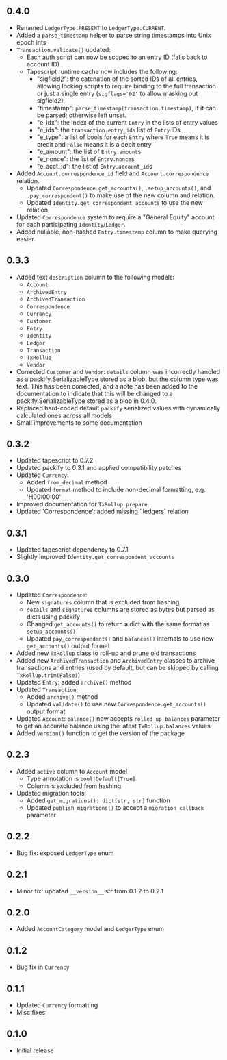 ## 0.4.0

- Renamed `LedgerType.PRESENT` to `LedgerType.CURRENT`.
- Added a `parse_timestamp` helper to parse string timestamps into Unix epoch ints
- `Transaction.validate()` updated:
  - Each auth script can now be scoped to an entry ID (falls back to account ID)
  - Tapescript runtime cache now includes the following:
    - "sigfield2": the catenation of the sorted IDs of all entries, allowing
      locking scripts to require binding to the full transaction or just a
      single entry (`sigflags='02'` to allow masking out sigfield2).
    - "timestamp": `parse_timestamp(transaction.timestamp)`, if it can be
      parsed; otherwise left unset.
    - "e_idx": the index of the current `Entry` in the lists of entry values
    - "e_ids": the `transaction.entry_ids` list of `Entry` IDs
    - "e_type": a list of bools for each `Entry` where `True` means it is credit
      and `False` means it is a debit entry
    - "e_amount": the list of `Entry.amount`s
    - "e_nonce": the list of `Entry.nonce`s
    - "e_acct_id": the list of `Entry.account_id`s
- Added `Account.correspondence_id` field and `Account.correspondence` relation.
  - Updated `Correspondence.get_accounts()`, `.setup_accounts()`, and
    `.pay_correspondent()` to make use of the new column and relation.
  - Updated `Identity.get_correspondent_accounts` to use the new relation.
- Updated `Correspondence` system to require a "General Equity" account for each
  participating `Identity`/`Ledger`.
- Added nullable, non-hashed `Entry.timestamp` column to make querying easier.

## 0.3.3

- Added text `description` column to the following models:
  - `Account`
  - `ArchivedEntry`
  - `ArchivedTransaction`
  - `Correspondence`
  - `Currency`
  - `Customer`
  - `Entry`
  - `Identity`
  - `Ledger`
  - `Transaction`
  - `TxRollup`
  - `Vendor`
- Corrected `Customer` and `Vendor`: `details` column was incorrectly handled as
  a packify.SerializableType stored as a blob, but the column type was text.
  This has been corrected, and a note has been added to the documentation to
  indicate that this will be changed to a packify.SerializableType stored as a
  blob in 0.4.0.
- Replaced hard-coded default `packify` serialized values with dynamically
  calculated ones across all models
- Small improvements to some documentation

## 0.3.2

- Updated tapescript to 0.7.2
- Updated packify to 0.3.1 and applied compatibility patches
- Updated `Currency`:
    - Added `from_decimal` method
    - Updated `format` method to include non-decimal formatting,
      e.g. 'H00:00:00'
- Improved documentation for `TxRollup.prepare`
- Updated 'Correspondence': added missing '.ledgers' relation

## 0.3.1

- Updated tapescript dependency to 0.7.1
- Slightly improved `Identity.get_correspondent_accounts`

## 0.3.0

- Updated `Correspondence`:
  - New `signatures` column that is excluded from hashing
  - `details` and `signatures` columns are stored as bytes but parsed as dicts
    using packify
  - Changed `get_accounts()` to return a dict with the same format as
    `setup_accounts()`
  - Updated `pay_correspondent()` and `balances()` internals to use new
    `get_accounts()` output format
- Added new `TxRollup` class to roll-up and prune old transactions
- Added new `ArchivedTransaction` and `ArchivedEntry` classes to
  archive transactions and entries (used by default, but can be skipped by
  calling `TxRollup.trim(False)`)
- Updated `Entry`: added `archive()` method
- Updated `Transaction`:
  - Added `archive()` method
  - Updated `validate()` to use new `Correspondence.get_accounts()` output
    format
- Updated `Account`: `balance()` now accepts `rolled_up_balances` parameter
  to get an accurate balance using the latest `TxRollup.balances` values
- Added `version()` function to get the version of the package

## 0.2.3

- Added `active` column to `Account` model
  - Type annotation is `bool|Default[True]`
  - Column is excluded from hashing
- Updated migration tools:
  - Added `get_migrations(): dict[str, str]` function
  - Updated `publish_migrations()` to accept a `migration_callback` parameter

## 0.2.2

- Bug fix: exposed `LedgerType` enum

## 0.2.1

- Minor fix: updated `__version__` str from 0.1.2 to 0.2.1

## 0.2.0

- Added `AccountCategory` model and `LedgerType` enum

## 0.1.2

- Bug fix in `Currency`

## 0.1.1

- Updated `Currency` formatting
- Misc fixes

## 0.1.0

- Initial release
